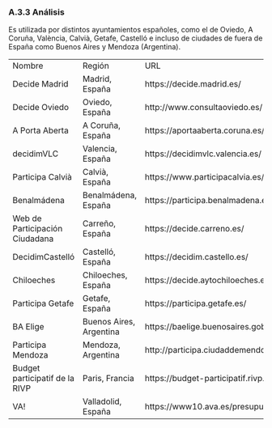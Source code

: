 ### A.3.3 Análisis

Es utilizada por distintos ayuntamientos españoles, como el de Oviedo, A Coruña, València, Calvià, Getafe, Castelló e incluso de ciudades de fuera de España como Buenos Aires y Mendoza (Argentina).  

<table>
  <tr>
    <td>Nombre</td>
    <td>Región</td>
    <td>URL</td>
  </tr>
  <tr>
    <td>Decide Madrid</td>
    <td>Madrid, España</td>
    <td>https://decide.madrid.es/</td>
  </tr>
  <tr>
    <td>Decide Oviedo</td>
    <td>Oviedo, España</td>
    <td>http://www.consultaoviedo.es/</td>
  </tr>
  <tr>
    <td>A Porta Aberta</td>
    <td>A Coruña, España</td>
    <td>https://aportaaberta.coruna.es/?locale=es</td>
  </tr>
  <tr>
    <td>decidimVLC</td>
    <td>Valencia, España</td>
    <td>https://decidimvlc.valencia.es/</td>
  </tr>
  <tr>
    <td>Participa Calvià</td>
    <td>Calvià, España</td>
    <td>https://www.participacalvia.es/</td>
  </tr>
  <tr>
    <td>Benalmádena</td>
    <td>Benalmádena, España</td>
    <td>https://participa.benalmadena.es/</td>
  </tr>
  <tr>
    <td>Web de Participación Ciudadana</td>
    <td>Carreño, España</td>
    <td>https://decide.carreno.es/</td>
  </tr>
  <tr>
    <td>DecidimCastelló</td>
    <td>Castelló, España</td>
    <td>https://decidim.castello.es/</td>
  </tr>
  <tr>
    <td>Chiloeches</td>
    <td>Chiloeches, España</td>
    <td>https://decide.aytochiloeches.es/</td>
  </tr>
  <tr>
    <td>Participa Getafe</td>
    <td>Getafe, España</td>
    <td>https://participa.getafe.es/</td>
  </tr>
  <tr>
    <td>BA Elige</td>
    <td>Buenos Aires, Argentina</td>
    <td>https://baelige.buenosaires.gob.ar/</td>
  </tr>
  <tr>
    <td>Participa Mendoza</td>
    <td>Mendoza, Argentina</td>
    <td>http://participa.ciudaddemendoza.gob.ar/</td>
  </tr>
  <tr>
    <td>Budget participatif de la RIVP</td>
    <td>Paris, Francia</td>
    <td>https://budget-participatif.rivp.fr/budgets</td>
  </tr>
  <tr>
    <td>VA!</td>
    <td>Valladolid, España</td>
    <td>https://www10.ava.es/presupuestosparticipativos/</td>
  </tr>
</table>
